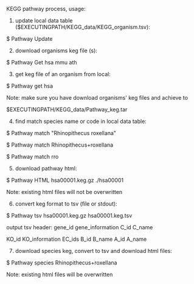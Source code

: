 KEGG pathway process, usage:

1. update local data table  ($EXECUTINGPATH/KEGG_data/KEGG_organism.tsv):

$ Pathway  Update


2. download organisms keg file (s):

$ Pathway  Get  hsa mmu ath


3. get keg file of an organism from local:

$ Pathway  get  hsa

Note: make sure you have download organisms' keg files and achieve to

$EXECUTINGPATH/KEGG_data/Pathway_keg.tar


4. find match species name or code in local data table:

$ Pathway  match  "Rhinopithecus roxellana"

$ Pathway  match  Rhinopithecus+roxellana

$ Pathway  match  rro


5. download pathway html:

$ Pathway  HTML  hsa00001.keg.gz  ./hsa00001

Note: existing html files will not be overwritten


6. convert keg format to tsv  (file or stdout):

$ Pathway  tsv  hsa00001.keg.gz  hsa00001.keg.tsv

output tsv header: gene_id gene_information C_id C_name

KO_id KO_information EC_ids B_id B_name A_id A_name


7. download species keg, convert to tsv and download html files:

$ Pathway  species  Rhinopithecus+roxellana

Note: existing html files will be overwritten
